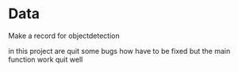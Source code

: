 # Data
Make a record for objectdetection

in this project are quit some bugs how have to be fixed but the main function work quit well
